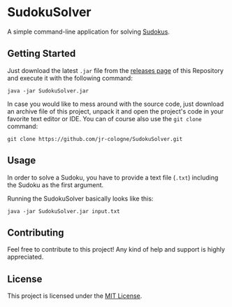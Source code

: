 # SudokuSolver
A simple command-line application for solving [Sudokus](https://en.wikipedia.org/wiki/Sudoku).

## Getting Started
Just download the latest `.jar` file from the [releases page](https://github.com/jr-cologne/SudokuSolver/releases)
of this Repository and execute it with the following command:

```
java -jar SudokuSolver.jar
```

In case you would like to mess around with the source code, just download an archive file of this project,
unpack it and open the project's code in your favorite text editor or IDE.
You can of course also use the `git clone` command:

```
git clone https://github.com/jr-cologne/SudokuSolver.git
```

## Usage
In order to solve a Sudoku, you have to provide a text file (`.txt`) including the Sudoku as the first argument.

Running the SudokuSolver basically looks like this:

```
java -jar SudokuSolver.jar input.txt
```

## Contributing
Feel free to contribute to this project! Any kind of help and support is highly appreciated.

## License
This project is licensed under the [MIT License](https://github.com/jr-cologne/SudokuSolver/blob/master/LICENSE).
